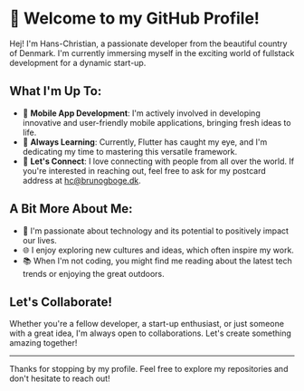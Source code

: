 # 👋 Welcome to my GitHub Profile!

Hej! I'm Hans-Christian, a passionate developer from the beautiful country of Denmark. I'm currently immersing myself in the exciting world of fullstack development for a dynamic start-up.

## What I'm Up To:

- 🔨 **Mobile App Development**: I'm actively involved in developing innovative and user-friendly mobile applications, bringing fresh ideas to life.
- 🌱 **Always Learning**: Currently, Flutter has caught my eye, and I'm dedicating my time to mastering this versatile framework.
- 🤝 **Let's Connect**: I love connecting with people from all over the world. If you're interested in reaching out, feel free to ask for my postcard address at [hc@brunogboge.dk](mailto:hc@brunogboge.dk).

## A Bit More About Me:

- 🚀 I'm passionate about technology and its potential to positively impact our lives.
- 🌐 I enjoy exploring new cultures and ideas, which often inspire my work.
- 📚 When I'm not coding, you might find me reading about the latest tech trends or enjoying the great outdoors.

## Let's Collaborate!

Whether you're a fellow developer, a start-up enthusiast, or just someone with a great idea, I'm always open to collaborations. Let's create something amazing together!

---

Thanks for stopping by my profile. Feel free to explore my repositories and don't hesitate to reach out!

